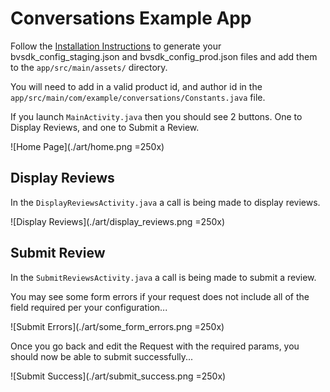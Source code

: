 # Conversations Example App

Follow the [Installation Instructions](https://bazaarvoice.github.io/bv-android-sdk/installation.html#configure-bvsdk)
to generate your bvsdk_config_staging.json and bvsdk_config_prod.json files and add them to the 
```app/src/main/assets/``` directory.

You will need to add in a valid product id, and author id in the 
```app/src/main/com/example/conversations/Constants.java``` file. 

If you launch ```MainActivity.java``` then you should see 2 buttons. One to Display Reviews, and one 
to Submit a Review.

![Home Page](./art/home.png =250x)

## Display Reviews

In the ```DisplayReviewsActivity.java``` a call is being made to display reviews.

![Display Reviews](./art/display_reviews.png =250x)

## Submit Review

In the ```SubmitReviewsActivity.java``` a call is being made to submit a review.

You may see some form errors if your request does not include all of the field 
required per your configuration...

![Submit Errors](./art/some_form_errors.png =250x)

Once you go back and edit the Request with the required params, you should now be 
able to submit successfully...

![Submit Success](./art/submit_success.png =250x)